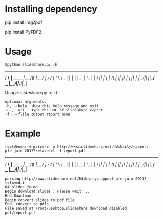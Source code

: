 

Installing dependency
=====================
pip install img2pdf

pip install PyPDF2


Usage
=====================

    $python slideshare.py -h
    
   ___ _                 _____ _ _     _ 
  / __\ |__   ___  _   _|___ /(_) |__ / |
 / /  | '_ \ / _ \| | | | |_ \| | '_ \| |
/ /___| | | | (_) | |_| |___) | | |_) | |
\____/|_| |_|\___/ \__,_|____/|_|_.__/|_|

Usage: 
 slideshare.py -u <url> -f <output pdf  name>
	
    optional arguments:
    -h, --help  show this help message and exit
    -u ,--url   Type the URL of slideshare report
    -f ,--flile output report name

Example
=======
	 
    root@boox:~# parsero -u http://www.slideshare.net/HdiNaily/rapport-pfe-juin-2013?related=1 -f report.pdf

   ___ _                 _____ _ _     _ 
  / __\ |__   ___  _   _|___ /(_) |__ / |
 / /  | '_ \ / _ \| | | | |_ \| | '_ \| |
/ /___| | | | (_) | |_| |___) | | |_) | |
\____/|_| |_|\___/ \__,_|____/|_|_.__/|_|

	parsing http://www.slideshare.net/HdiNaily/rapport-pfe-juin-2013?related=1
	84 slides found
	Begin download slides : Please wait ...
	End Download
	Begin convert slides to pdf file
	End  convert to pdfs
	File saved at /root/Desktop/slideshare download disabled pdf/report.pdf

    
